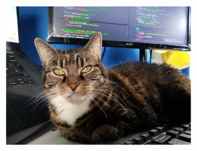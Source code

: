 <p align="center">
  <img src="https://github.com/DolicaAkelloEgwel/DolicaAkelloEgwel/blob/master/squeakums.jpg">
</p>
